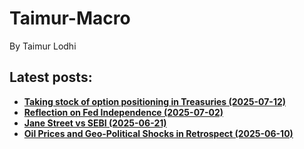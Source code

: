 

<h1> Taimur-Macro </h1>

By Taimur Lodhi

## Latest posts:
  - [**Taking stock of option positioning in Treasuries (2025-07-12)**](post_4/body.md)
  - [**Reflection on Fed Independence (2025-07-02)**](post_3/body.md)
  - [**Jane Street vs SEBI (2025-06-21)**](post_2/body.md)
  - [**Oil Prices and Geo-Political Shocks in Retrospect (2025-06-10)**](post_1/body.md)
    








